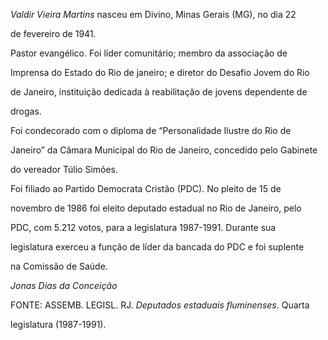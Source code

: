 

*Valdir Vieira Martins* nasceu em Divino, Minas Gerais (MG), no dia 22

de fevereiro de 1941.



Pastor evangélico. Foi líder comunitário; membro da associação de

Imprensa do Estado do Rio de janeiro; e diretor do Desafio Jovem do Rio

de Janeiro, instituição dedicada à reabilitação de jovens dependente de

drogas.



Foi condecorado com o diploma de “Personalidade Ilustre do Rio de

Janeiro” da Câmara Municipal do Rio de Janeiro, concedido pelo Gabinete

do vereador Túlio Simões.



Foi filiado ao Partido Democrata Cristão (PDC). No pleito de 15 de

novembro de 1986 foi eleito deputado estadual no Rio de Janeiro, pelo

PDC, com 5.212 votos, para a legislatura 1987-1991. Durante sua

legislatura exerceu a função de líder da bancada do PDC e foi suplente

na Comissão de Saúde.



*Jonas Dias da Conceição*



FONTE: ASSEMB. LEGISL. RJ. *Deputados estaduais fluminenses*. Quarta

legislatura (1987-1991).

